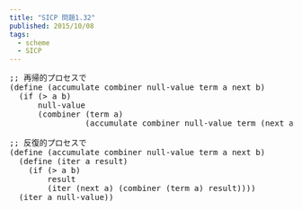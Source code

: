 ```yaml
---
title: "SICP 問題1.32"
published: 2015/10/08
tags:
  - scheme
  - SICP
---
```



<pre class="code lang-scheme" data-lang="scheme" data-unlink><span class="synComment">;; 再帰的プロセスで</span>
<span class="synSpecial">(</span><span class="synStatement">define</span> <span class="synSpecial">(</span>accumulate combiner null-value term a next b<span class="synSpecial">)</span>
  <span class="synSpecial">(</span><span class="synStatement">if</span> <span class="synSpecial">(</span><span class="synIdentifier">&gt;</span> a b<span class="synSpecial">)</span>
      null-value
      <span class="synSpecial">(</span>combiner <span class="synSpecial">(</span>term a<span class="synSpecial">)</span>
                <span class="synSpecial">(</span>accumulate combiner null-value term <span class="synSpecial">(</span>next a<span class="synSpecial">)</span> next b<span class="synSpecial">))))</span>

<span class="synComment">;; 反復的プロセスで</span>
<span class="synSpecial">(</span><span class="synStatement">define</span> <span class="synSpecial">(</span>accumulate combiner null-value term a next b<span class="synSpecial">)</span>
  <span class="synSpecial">(</span><span class="synStatement">define</span> <span class="synSpecial">(</span>iter a result<span class="synSpecial">)</span>
    <span class="synSpecial">(</span><span class="synStatement">if</span> <span class="synSpecial">(</span><span class="synIdentifier">&gt;</span> a b<span class="synSpecial">)</span>
        result
        <span class="synSpecial">(</span>iter <span class="synSpecial">(</span>next a<span class="synSpecial">)</span> <span class="synSpecial">(</span>combiner <span class="synSpecial">(</span>term a<span class="synSpecial">)</span> result<span class="synSpecial">))))</span>
  <span class="synSpecial">(</span>iter a null-value<span class="synSpecial">))</span>
</pre>


